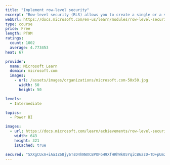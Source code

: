 ```yaml
---
title: "Implement row-level security"
excerpt: "Row-level security (RLS) allows you to create a single or a set of reports that targets data for a specific user. In this module, you will learn how to implement RLS by using either a static or dynamic method and how Microsoft Power BI simplifies testing RLS in Power BI Desktop and Power BI service."
webUrl: https://docs.microsoft.com/en-us/learn/modules/row-level-security-power-bi/
type: course
price: Free
length: PT9M
ratings:
  count: 1002
  average: 4.773453
heat: 67

provider:
  name: Microsoft Learn
  domain: microsoft.com
  images:
    - url: /assets/images/organizations/microsoft.com-50x50.jpg
      width: 50
      height: 50

levels:
  - Intermediate

topics:
  - Power BI

images:
  - url: https://docs.microsoft.com/learn/achievements/row-level-security-power-bi-social.png
    width: 643
    height: 321
    isCached: true

secured: "SXXgCUxA+iAaIZ68jy6TsD4hNWXCBPOPoH9XfHRhWk05YqiCB6azD+TD+pUm2zfCEa196nwgYag1Zq/it2v3FCrZ2qfO/260C1SoodjoAfN7zSnQmpi1NkcWG577fZLCbgsa+ULSUxpHzkr477jezhAfINJJGbFeRdPFdnIhW3aW84LadGiYnkbrbD0aE0xqe8PT+FIwvwkXlDuSYACkR2cRK3ZKynAIooLEP1TYHZJUji2q9e7ZIKQr41cO83ML/Z6rOsMoaQJrBeylwm4Obcf30YznqeMS40Z4xlFVJKrV5a3TgOxK6J7uEMH+hm5HXl/O6SNQhX7cBdKjw2xK5AnUJE6DLe94hgzeA7yjczUTy3847v05kB67njCkKeK5w81LY9sTrqTDzdX7wd7PAY2ya+bEonCnKixKnmUM1JI=;+FjUG7YWV6XrV/Gz2QH/3Q=="
---
```


